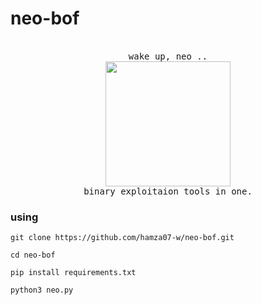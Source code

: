 # neo-bof

<p align="center">
  <br>
  <samp>
    wake up, neo ..<br>
    <img src="https://hamza07-w.github.io/portfolio/img/hamza.jpg" width="200"/><br>
    binary exploitaion tools in one.
  </samp>

</p>

### using

```
git clone https://github.com/hamza07-w/neo-bof.git
```
```
cd neo-bof
```
```
pip install requirements.txt
```
```
python3 neo.py
```
